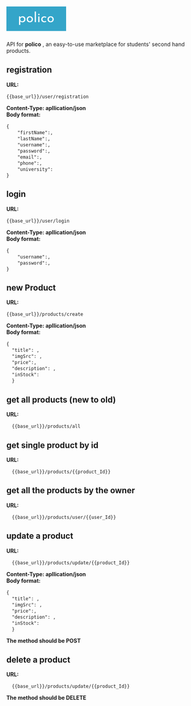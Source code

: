 # ![alt text](https://raw.githubusercontent.com/logolica99/polico/main/images/icon.png)

API for **polico** , an easy-to-use marketplace for students' second hand products.

## registration

**URL:**

```
{{base_url}}/user/registration
```

**Content-Type: apllication/json**  \
**Body format:**

```
{
    "firstName":,
    "lastName":,
    "username":,
    "password":,
    "email":,
    "phone":,
    "university":
}
```

## login

**URL:**

```
{{base_url}}/user/login
```

**Content-Type: apllication/json**  \
**Body format:**

```
{
    "username":,
    "password":,
}
```

## new Product

**URL:**

```
{{base_url}}/products/create
```

**Content-Type: apllication/json**  \
**Body format:**

```
{
  "title": ,
  "imgSrc": ,
  "price":,
  "description": ,
  "inStock":
  }
```

## get all products (new to old)

**URL:**

```
  {{base_url}}/products/all
```

## get single product by id

**URL:**

```
  {{base_url}}/products/{{product_Id}}
```

## get all the products by the owner

**URL:**

```
  {{base_url}}/products/user/{{user_Id}}
```

## update a product

**URL:**

```
  {{base_url}}/products/update/{{product_Id}}
```

**Content-Type: apllication/json**  \
**Body format:**

```
{
  "title": ,
  "imgSrc": ,
  "price":,
  "description": ,
  "inStock":
  }
```
**The method should be POST**


## delete a product

**URL:**

```
  {{base_url}}/products/update/{{product_Id}}
```

**The method should be DELETE**
